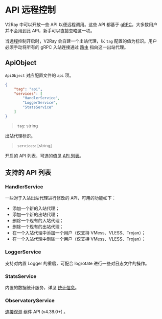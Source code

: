 # API 远程控制

V2Ray 中可以开放一些 API 以便远程调用。这些 API 都基于 [gRPC](https://grpc.io/)。大多数用户并不会用到此 API，新手可以直接忽略这一项。

当远程控制开启时，V2Ray 会自建一个出站代理，以 `tag` 配置的值为标识。用户必须手动将所有的 gRPC 入站连接通过 [路由](routing.md) 指向这一出站代理。

## ApiObject

`ApiObject` 对应配置文件的 `api` 项。

```json
{
    "tag": "api",
    "services": [
        "HandlerService",
        "LoggerService",
        "StatsService"
    ]
}
```

> `tag`: string

出站代理标识。

> `services`: \[string\]

开启的 API 列表，可选的值见 [API 列表](#支持的-api-列表)。

## 支持的 API 列表

### HandlerService

一些对于入站出站代理进行修改的 API，可用的功能如下：

* 添加一个新的入站代理；
* 添加一个新的出站代理；
* 删除一个现有的入站代理；
* 删除一个现有的出站代理；
* 在一个入站代理中添加一个用户（仅支持 VMess、VLESS、Trojan）；
* 在一个入站代理中删除一个用户（仅支持 VMess、VLESS、Trojan）；

### LoggerService

支持对内置 Logger 的重启，可配合 logrotate 进行一些对日志文件的操作。

### StatsService

内置的数据统计服务，详见 [统计信息](stats.md)。

### ObservatoryService

[连接观测](observatory.md) 组件 API (v4.38.0+) 。
